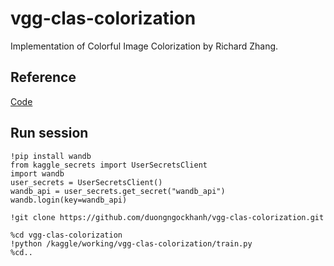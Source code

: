 # vgg-clas-colorization
Implementation of Colorful Image Colorization by Richard Zhang.

## Reference
[Code](https://github.com/foamliu/Character-Coloring)

## Run session
```
!pip install wandb
from kaggle_secrets import UserSecretsClient
import wandb
user_secrets = UserSecretsClient()
wandb_api = user_secrets.get_secret("wandb_api") 
wandb.login(key=wandb_api)
```
```
!git clone https://github.com/duongngockhanh/vgg-clas-colorization.git
```
```
%cd vgg-clas-colorization
!python /kaggle/working/vgg-clas-colorization/train.py
%cd..
```
